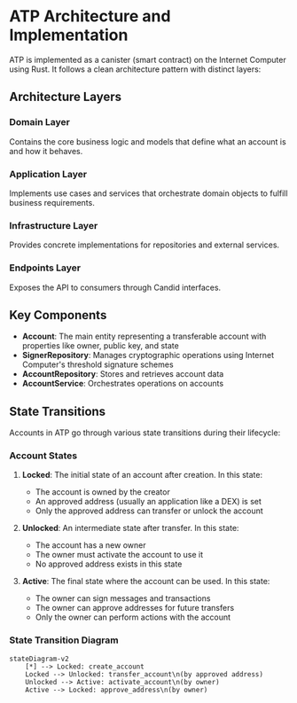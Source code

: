 # ATP Architecture and Implementation

ATP is implemented as a canister (smart contract) on the Internet Computer using Rust. It follows a clean architecture pattern with distinct layers:

## Architecture Layers

### Domain Layer

Contains the core business logic and models that define what an account is and how it behaves.

### Application Layer

Implements use cases and services that orchestrate domain objects to fulfill business requirements.

### Infrastructure Layer

Provides concrete implementations for repositories and external services.

### Endpoints Layer

Exposes the API to consumers through Candid interfaces.

## Key Components

- **Account**: The main entity representing a transferable account with properties like owner, public key, and state
- **SignerRepository**: Manages cryptographic operations using Internet Computer's threshold signature schemes
- **AccountRepository**: Stores and retrieves account data
- **AccountService**: Orchestrates operations on accounts

## State Transitions

Accounts in ATP go through various state transitions during their lifecycle:

### Account States

1. **Locked**: The initial state of an account after creation. In this state:
   - The account is owned by the creator
   - An approved address (usually an application like a DEX) is set
   - Only the approved address can transfer or unlock the account

2. **Unlocked**: An intermediate state after transfer. In this state:
   - The account has a new owner
   - The owner must activate the account to use it
   - No approved address exists in this state

3. **Active**: The final state where the account can be used. In this state:
   - The owner can sign messages and transactions
   - The owner can approve addresses for future transfers
   - Only the owner can perform actions with the account

### State Transition Diagram

```mermaid
stateDiagram-v2
    [*] --> Locked: create_account
    Locked --> Unlocked: transfer_account\n(by approved address)
    Unlocked --> Active: activate_account\n(by owner)
    Active --> Locked: approve_address\n(by owner)
```
